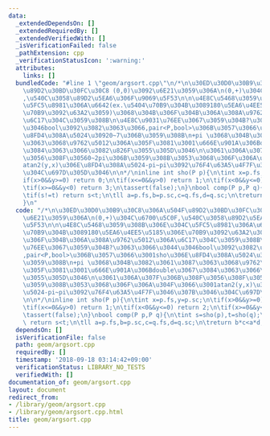 ```yaml
---
data:
  _extendedDependsOn: []
  _extendedRequiredBy: []
  _extendedVerifiedWith: []
  _isVerificationFailed: false
  _pathExtension: cpp
  _verificationStatusIcon: ':warning:'
  attributes:
    links: []
  bundledCode: "#line 1 \"geom/argsort.cpp\"\n/*\n\u30ED\u30D0\u30B9\u30C8\u306A\u504F\
    \u89D2\u30BD\u30FC\u30C8 (0,0)\u3092\u6E21\u3059\u306A\n(0,+)\u304C\u6700\u5C0F\
    ,\u540C\u3058\u89D2\u5EA6\u306F\u9069\u5F53\n\n\u4E8C\u5468\u3059\u308B\u306E\u304C\
    \u5FC5\u8981\u306A\u6642(ex.\u5404\u70B9\u304B\u3089180\u5EA6\u4EE5\u5185\u306E\
    \u70B9\u3092\u63A2\u3059)\u3068\u304B\u306F\u304B\u306A\u308A\u9762\u5012\u306A\
    \u6C17\u304C\u3059\u308B\n\u4E8C\u9031\u76EE\u3067\u3059\u304B?\u3063\u3066\u3044\
    \u3046bool\u3092\u3082\u3063\u3066,pair<P,bool>\u306B\u3057\u3066\u3001sho\u306E\
    \u8FD4\u308A\u5024\u30920~7\u306B\u3059\u308B\n+pi \u3068\u304B\u3082\u3061\u3087\
    \u3063\u3068\u9762\u5012\u306A\u305F\u3081\u3001\u666E\u901A\u306Bdouble\u3067\
    \u3084\u3063\u3066\u3082\u826F\u3055\u305D\u3046\n\u3061\u306A\u307F\u306B\u308F\
    \u3056\u308F\u30560~2pi\u306B\u3059\u308B\u3053\u3068\u306F\u306A\u304F\u3066\u3001\
    atan2(y,x)\u306E\u8FD4\u308A\u5024-pi~pi\u3092\u76F4\u63A5\u4F7F\u3046\u307B\u3046\
    \u304C\u697D\u305D\u3046\n\n*/\ninline int sho(P p){\n\tint x=p.fs,y=p.sc;\n\t\
    if(x>0&&y>=0) return 0;\n\tif(x<=0&&y>0) return 1;\n\tif(x<0&&y<=0) return 2;\n\
    \tif(x>=0&&y<0) return 3;\n\tassert(false);\n}\nbool comp(P p,P q){\n\tint s=sho(p),t=sho(q);\n\
    \tif(s!=t) return s<t;\n\tll a=p.fs,b=p.sc,c=q.fs,d=q.sc;\n\treturn b*c<a*d;\n\
    }\n"
  code: "/*\n\u30ED\u30D0\u30B9\u30C8\u306A\u504F\u89D2\u30BD\u30FC\u30C8 (0,0)\u3092\
    \u6E21\u3059\u306A\n(0,+)\u304C\u6700\u5C0F,\u540C\u3058\u89D2\u5EA6\u306F\u9069\
    \u5F53\n\n\u4E8C\u5468\u3059\u308B\u306E\u304C\u5FC5\u8981\u306A\u6642(ex.\u5404\
    \u70B9\u304B\u3089180\u5EA6\u4EE5\u5185\u306E\u70B9\u3092\u63A2\u3059)\u3068\u304B\
    \u306F\u304B\u306A\u308A\u9762\u5012\u306A\u6C17\u304C\u3059\u308B\n\u4E8C\u9031\
    \u76EE\u3067\u3059\u304B?\u3063\u3066\u3044\u3046bool\u3092\u3082\u3063\u3066\
    ,pair<P,bool>\u306B\u3057\u3066\u3001sho\u306E\u8FD4\u308A\u5024\u30920~7\u306B\
    \u3059\u308B\n+pi \u3068\u304B\u3082\u3061\u3087\u3063\u3068\u9762\u5012\u306A\
    \u305F\u3081\u3001\u666E\u901A\u306Bdouble\u3067\u3084\u3063\u3066\u3082\u826F\
    \u3055\u305D\u3046\n\u3061\u306A\u307F\u306B\u308F\u3056\u308F\u30560~2pi\u306B\
    \u3059\u308B\u3053\u3068\u306F\u306A\u304F\u3066\u3001atan2(y,x)\u306E\u8FD4\u308A\
    \u5024-pi~pi\u3092\u76F4\u63A5\u4F7F\u3046\u307B\u3046\u304C\u697D\u305D\u3046\
    \n\n*/\ninline int sho(P p){\n\tint x=p.fs,y=p.sc;\n\tif(x>0&&y>=0) return 0;\n\
    \tif(x<=0&&y>0) return 1;\n\tif(x<0&&y<=0) return 2;\n\tif(x>=0&&y<0) return 3;\n\
    \tassert(false);\n}\nbool comp(P p,P q){\n\tint s=sho(p),t=sho(q);\n\tif(s!=t)\
    \ return s<t;\n\tll a=p.fs,b=p.sc,c=q.fs,d=q.sc;\n\treturn b*c<a*d;\n}"
  dependsOn: []
  isVerificationFile: false
  path: geom/argsort.cpp
  requiredBy: []
  timestamp: '2018-09-18 03:14:42+09:00'
  verificationStatus: LIBRARY_NO_TESTS
  verifiedWith: []
documentation_of: geom/argsort.cpp
layout: document
redirect_from:
- /library/geom/argsort.cpp
- /library/geom/argsort.cpp.html
title: geom/argsort.cpp
---
```

